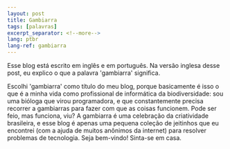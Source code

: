 ```yaml
---
layout: post
title: Gambiarra
tags: [palavras]
excerpt_separator: <!--more-->
lang: ptbr
lang-ref: gambiarra
---
```


Esse blog está escrito em inglês e em português.
Na versão inglesa desse post, eu explico o que a palavra 'gambiarra' significa.

Escolhi 'gambiarra' como título do meu blog, porque basicamente é isso o que é a minha vida como profissional de informática da biodiversidade: sou uma bióloga que virou programadora, e que constantemente precisa recorrer a gambiarras para fazer com que as coisas funcionem. Pode ser feio, mas funciona, viu?
A gambiarra é uma celebração da criatividade brasileira, e esse blog é apenas uma pequena coleção de jeitinhos que eu encontrei (com a ajuda de muitos anônimos da internet) para resolver problemas de tecnologia. Seja bem-vindo! Sinta-se em casa.